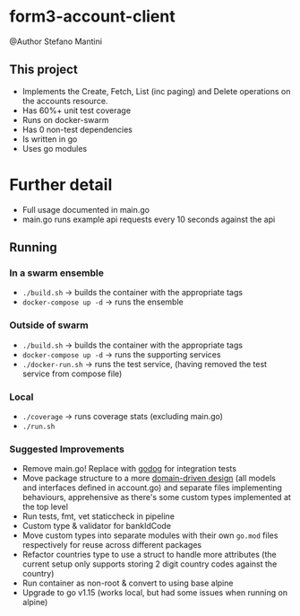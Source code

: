 # form3-account-client

@Author Stefano Mantini

## This project
- Implements the Create, Fetch, List (inc paging) and Delete operations on the accounts resource. 
- Has 60%+ unit test coverage
- Runs on docker-swarm
- Has 0 non-test dependencies
- Is written in go
- Uses go modules

# Further detail
- Full usage documented in main.go
- main.go runs example api requests every 10 seconds against the api

## Running

### In a swarm ensemble 
- `./build.sh` -> builds the container with the appropriate tags
- `docker-compose up -d` -> runs the ensemble

### Outside of swarm
- `./build.sh` -> builds the container with the appropriate tags
- `docker-compose up -d` -> runs the supporting services
- `./docker-run.sh` -> runs the test service, (having removed the test service from compose file) 

### Local
- `./coverage` -> runs coverage stats (excluding main.go)
- `./run.sh`

### Suggested Improvements
- Remove main.go! Replace with [godog](https://github.com/cucumber/godog) for integration tests
- Move package structure to a more [domain-driven design](https://youtu.be/MzTcsI6tn-0) (all models and interfaces defined in account.go) and separate files implementing behaviours, apprehensive as there's some custom types implemented at the top level
- Run tests, fmt, vet staticcheck in pipeline
- Custom type & validator for bankIdCode
- Move custom types into separate modules with their own `go.mod` files respectively for reuse across different packages
- Refactor countries type to use a struct to handle more attributes (the current setup only supports storing 2 digit country codes against the country)
- Run container as non-root & convert to using base alpine
- Upgrade to go v1.15 (works local, but had some issues when running on alpine)